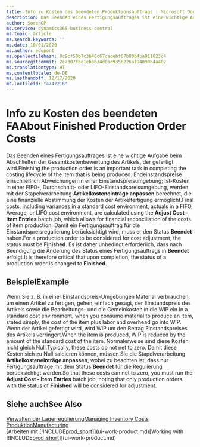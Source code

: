 ```yaml
---
title: Info zu Kosten des beendeten Produktionsauftrags | Microsoft Docs
description: Das Beenden eines Fertigungsauftrages ist eine wichtige Aufgabe beim Abschließen der Gesamtkostenbewertung des Artikels, der gefertigt wird. Endeinstandspreise (Abweichungen in einer Einstandspreisumgebung; Ist-Kosten in einer FIFO-, Durchschnitt- oder LIFO-Einstandspreisumgebung) werden mit der Stapelverarbeitung  Kosten anpassen Lagerreg. fakt berechnet.
author: SorenGP
ms.service: dynamics365-business-central
ms.topic: article
ms.search.keywords: ''
ms.date: 10/01/2020
ms.author: edupont
ms.openlocfilehash: 0c9cf50b7c3b46c67cacebf67b80b4ba911023c4
ms.sourcegitcommit: 2e7307fbe1eb3b34d0ad9356226a19409054a402
ms.translationtype: HT
ms.contentlocale: de-DE
ms.lasthandoff: 12/17/2020
ms.locfileid: "4747216"
---
```

# <a name="about-finished-production-order-costs"></a><span data-ttu-id="beab2-104">Info zu Kosten des beendeten FA</span><span class="sxs-lookup"><span data-stu-id="beab2-104">About Finished Production Order Costs</span></span>
<span data-ttu-id="beab2-105">Das Beenden eines Fertigungsauftrages ist eine wichtige Aufgabe beim Abschließen der Gesamtkostenbewertung des Artikels, der gefertigt wird.</span><span class="sxs-lookup"><span data-stu-id="beab2-105">Finishing the production order is an important task in completing the costing lifecycle of the item that is being produced.</span></span> <span data-ttu-id="beab2-106">Endeinstandspreise einschließlich Abweichungen in einer Einstandspreisumgebung; Ist-Kosten in einer FIFO-, Durchschnitt- oder LIFO-Einstandspreisumgebung, werden mit der Stapelverarbeitung **Artikelkosteneinträge anpassen** berechnet, die eine finanzielle Abstimmung der Kosten der Artikelfertigung ermöglicht.</span><span class="sxs-lookup"><span data-stu-id="beab2-106">Final costs, including variances in a standard cost environment, actuals in a FIFO, Average, or LIFO cost environment, are calculated using the **Adjust Cost - Item Entries** batch job, which allows for financial reconciliation of the costs of item production.</span></span> <span data-ttu-id="beab2-107">Damit ein Fertigungsauftrag für die Einstandspreisregulierung berücksichtigt wird, muss er den Status **Beendet** haben.</span><span class="sxs-lookup"><span data-stu-id="beab2-107">For a production order to be considered for cost adjustment, the status must be **Finished**.</span></span> <span data-ttu-id="beab2-108">Es ist daher unbedingt erforderlich, dass nach Beendigung die Änderung des Status eines Fertigungsauftrags in **Beendet** erfolgt.</span><span class="sxs-lookup"><span data-stu-id="beab2-108">It is therefore critical that upon completion, the status of a production order is changed to **Finished**.</span></span>  

## <a name="example"></a><span data-ttu-id="beab2-109">Beispiel</span><span class="sxs-lookup"><span data-stu-id="beab2-109">Example</span></span>  
 <span data-ttu-id="beab2-110">Wenn Sie z. B. in einer Einstandspreis-Umgebungen Material verbrauchen, um einen Artikel zu fertigen, gehen, einfach gesagt, der Einstandspreis des Artikels sowie die Bearbeitungs- und die Gemeinkosten in die WIP ein.</span><span class="sxs-lookup"><span data-stu-id="beab2-110">In a standard cost environment, when you consume material to produce an item, stated simply, the cost of the item plus labor and overhead go into WIP.</span></span> <span data-ttu-id="beab2-111">Wenn der Artikel gefertigt wird, wird WIP um den Betrag Einstandspreises des Artikels verringert.</span><span class="sxs-lookup"><span data-stu-id="beab2-111">When the item is produced, WIP is reduced by the amount of the standard cost of the item.</span></span> <span data-ttu-id="beab2-112">Normalerweise sind diese Kosten nicht gleich Null.</span><span class="sxs-lookup"><span data-stu-id="beab2-112">Typically, these costs do not net to zero.</span></span> <span data-ttu-id="beab2-113">Damit diese Kosten sich zu Null saldieren können, müssen Sie die Stapelverarbeitung **Artikelkosteneinträge anpassen**, wobei zu beachten ist, dass nur Fertigungsaufträge mit dem Status **Beendet** für die Regulierung berücksichtigt werden.</span><span class="sxs-lookup"><span data-stu-id="beab2-113">So that these costs can net to zero, you must run the **Adjust Cost - Item Entries** batch job, noting that only production orders with the status of **Finished** will be considered for adjustment.</span></span>  

## <a name="see-also"></a><span data-ttu-id="beab2-114">Siehe auch</span><span class="sxs-lookup"><span data-stu-id="beab2-114">See Also</span></span>  
[<span data-ttu-id="beab2-115">Verwalten der Lagerregulierung</span><span class="sxs-lookup"><span data-stu-id="beab2-115">Managing Inventory Costs</span></span>](finance-manage-inventory-costs.md)  
[<span data-ttu-id="beab2-116">Produktion</span><span class="sxs-lookup"><span data-stu-id="beab2-116">Manufacturing</span></span>](production-manage-manufacturing.md)  
<span data-ttu-id="beab2-117">[Arbeiten mit [!INCLUDE[prod_short](includes/prod_short.md)]](ui-work-product.md)</span><span class="sxs-lookup"><span data-stu-id="beab2-117">[Working with [!INCLUDE[prod_short](includes/prod_short.md)]](ui-work-product.md)</span></span>
